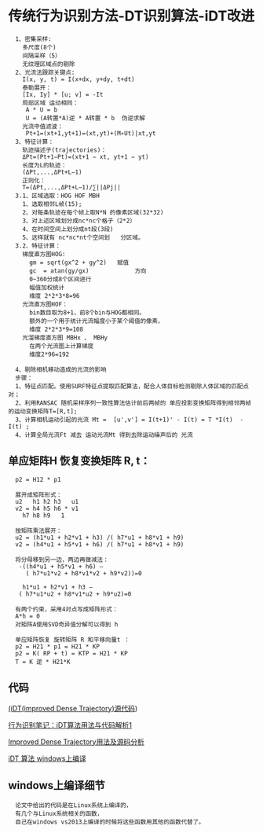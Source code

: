# 传统行为识别方法-DT识别算法-iDT改进
      1、密集采样:
        多尺度(8个)
        间隔采样（5）
        无纹理区域点的剔除
      2、光流法跟踪关键点:
        I(x, y, t) = I(x+dx, y+dy, t+dt) 
        泰勒展开：
        [Ix, Iy] * [u; v] = -It 
        局部区域 运动相同：
         A * U = b 
         U = (A转置*A)逆 * A转置 * b  伪逆求解
        光流中值滤波：
         Pt+1=(xt+1,yt+1)=(xt,yt)+(M∗Ut)|xt,yt
      3、特征计算：
        轨迹描述子(trajectories)：
        ΔPt=(Pt+1−Pt)=(xt+1 − xt, yt+1 − yt)
        长度为L的轨迹：
        (ΔPt,...,ΔPt+L−1)
        正则化：
        T=(ΔPt,...,ΔPt+L−1)/∑||ΔPj||
      3.1、区域选取：HOG HOF MBH
        1、选取相邻L帧(15);
        2、对每条轨迹在每个帧上取N*N 的像素区域(32*32)
        3、对上述区域划分成nc*nc个格子（2*2）
        4、在时间空间上划分成nt段(3段)
        5、这样就有 nc*nc*nt个空间划   分区域。
      3.2、特征计算：
        梯度直方图HOG:
          gm = sqrt(gx^2 + gy^2)   赋值
          gc  = atan(gy/gx)             方向
          0~360分成8个区间进行 
          幅值加权统计
          维度 2*2*3*8=96
        光流直方图HOF：
          bin数目取为8+1，前8个bin与HOG都相同。
          额外的一个用于统计光流幅度小于某个阈值的像素，
          维度 2*2*3*9=108
        光溜梯度直方图 MBHx 、 MBHy
          在两个光流图上计算梯度
          维度2*96=192
          
      4、剔除相机移动造成的光流的影响
      步骤：
      1、特征点匹配。使用SURF特征点提取匹配算法，配合人体目标检测剔除人体区域的匹配点对；
      2、利用RANSAC 随机采样序列一致性算法估计前后两帧的 单应投影变换矩阵得到相邻两帧的运动变换矩阵T=[R,t];
      3、计算相机运动引起的光流 Mt =  [u',v'] = I(t+1)' - I(t) = T *I(t)  - I(t) ;
      4、计算全局光流Ft 减去 运动光流Mt 得到去除运动噪声后的 光流 
## 单应矩阵H 恢复变换矩阵 R, t：

      p2 = H12 * p1 

      展开成矩阵形式： 
      u2   h1 h2 h3   u1 
      v2 = h4 h5 h6 * v1 
        h7 h8 h9   1 

      按矩阵乘法展开： 
      u2 = (h1*u1 + h2*v1 + h3) /( h7*u1 + h8*v1 + h9) 
      v2 = (h4*u1 + h5*v1 + h6) /( h7*u1 + h8*v1 + h9)

      将分母移到另一边，两边再做减法：
       -((h4*u1 + h5*v1 + h6) – 
         ( h7*u1*v2 + h8*v1*v2 + h9*v2))=0 

        h1*u1 + h2*v1 + h3 –
       ( h7*u1*u2 + h8*v1*u2 + h9*u2)=0 

      有两个约束，采用4对点写成矩阵形式：
      A*h = 0
      对矩阵A使用SVD奇异值分解可以得到 h

      单应矩阵恢复 旋转矩阵 R 和平移向量t ：
      p2 = H21 * p1 = H21 * KP 
      p2 = K( RP + t) = KTP = H21 * KP 
      T = K 逆 * H21*K 

## 代码
[(iDT(improved Dense Trajectory)源代码](http://lear.inrialpes.fr/people/wang/dense_trajectories))

[行为识别笔记：iDT算法用法与代码解析1](https://blog.csdn.net/wzmsltw/article/details/53221179)

[Improved Dense Trajectory用法及源码分析](https://blog.csdn.net/zackzhaoyang/article/details/50881114)

[iDT 算法 windows上编译](https://blog.csdn.net/u013913216/article/details/78646461)

## windows上编译细节
      论文中给出的代码是在Linux系统上编译的，
      有几个与Linux系统相关的函数，
      自己在windows vs2013上编译的时候将这些函数用其他的函数代替了。

